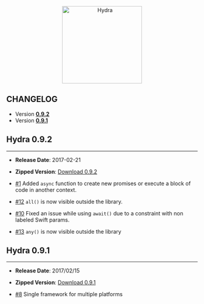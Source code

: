 <p align="center" >
  <img src="https://raw.githubusercontent.com/malcommac/Hydra/develop/hydra-logo.png" width=210px height=204px alt="Hydra" title="Hydra">
</p>

## CHANGELOG

* Version **[0.9.2](#092)**
* Version **[0.9.1](#091)**

<a name="092" />

## Hydra 0.9.2
---
- **Release Date**: 2017-02-21
- **Zipped Version**: [Download 0.9.2](https://github.com/malcommac/Hydra/releases/tag/0.9.2)

- [#1](https://github.com/malcommac/Hydra/pull/1) Added `async` function to create new promises or execute a block of code in another context.
- [#12](https://github.com/malcommac/Hydra/pull/12) `all()` is now visible outside the library.
- [#10](https://github.com/malcommac/Hydra/pull/10) Fixed an issue while using `await()` due to a constraint with non labeled Swift params.
- [#13](https://github.com/malcommac/Hydra/pull/13) `any()` is now visible outside the library

<a name="091" />

## Hydra 0.9.1
---
- **Release Date**: 2017/02/15
- **Zipped Version**: [Download 0.9.1](https://github.com/malcommac/Hydra/releases/tag/0.9.1)

- [#8](https://github.com/malcommac/Hydra/pull/8) Single framework for multiple platforms
